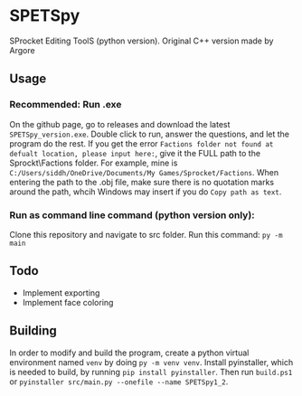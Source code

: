 # SPETSpy
SProcket Editing ToolS (python version). Original C++ version made by Argore

## Usage

### Recommended: Run .exe
On the github page, go to releases and download the latest `SPETSpy_version.exe`. Double click to run, answer the questions, and let the program do the rest.
If you get the error `Factions folder not found at defualt location, please input here:`, give it the FULL path to the Sprockt\Factions folder. For example, mine is `C:/Users/siddh/OneDrive/Documents/My Games/Sprocket/Factions`. When entering the path to the .obj file, make sure there is no quotation marks around the path, whcih Windows may insert if you do `Copy path as text`.

### Run as command line command (python version only):
Clone this repository and navigate to src folder. Run this command:
`py -m main`

## Todo
 - Implement exporting
 - Implement face coloring

## Building
In order to modify and build the program, create a python virtual environment named `venv` by doing `py -m venv venv`. Install pyinstaller, which is needed to build, by running `pip install pyinstaller`. Then run `build.ps1` or `pyinstaller src/main.py --onefile --name SPETSpy1_2`.